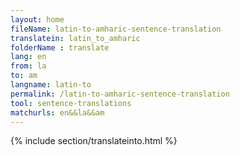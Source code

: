 ```yaml
---
layout: home
fileName: latin-to-amharic-sentence-translation
translatein: latin_to_amharic
folderName : translate
lang: en
from: la
to: am
langname: latin-to
permalink: /latin-to-amharic-sentence-translation
tool: sentence-translations
matchurls: en&&la&&am
---
```

{% include section/translateinto.html %}
